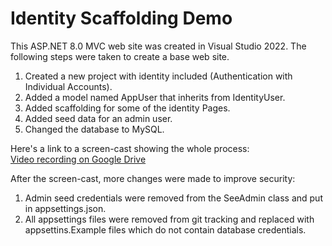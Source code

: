 # Identity Scaffolding Demo
This ASP.NET 8.0 MVC web site was created in Visual Studio 2022.
The following steps were taken to create a base web site.

1. Created a new project with identity included (Authentication with Individual Accounts).
2. Added a model named AppUser that inherits from IdentityUser.
3. Added scaffolding for some of the identity Pages.
4. Added seed data for an admin user.
5. Changed the database to MySQL.

Here's a link to a screen-cast showing the whole process:  
[Video recording on Google Drive](https://drive.google.com/file/d/1Cb-Bli0FkrnRkIpaXX5dLWnf7giKxRIv/view?usp=sharing)

After the screen-cast, more changes were made to improve security:
1. Admin seed credentials were removed from the SeeAdmin class and put in appsettings.json.
2. All appsettings files were removed from git tracking and replaced with appsettins.Example files which do not contain database credentials.

